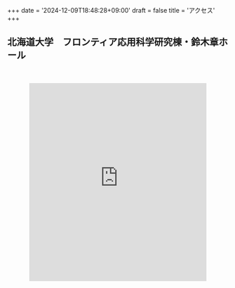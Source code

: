 +++
date = '2024-12-09T18:48:28+09:00'
draft = false
title = 'アクセス'
+++

## 北海道大学　フロンティア応用科学研究棟・鈴木章ホール

<div style="font-size: 24px; margin: 50px">
<iframe src="https://www.google.com/maps/embed?pb=!1m14!1m8!1m3!1d23312.79640035796!2d141.3306779!3d43.0814024!3m2!1i1024!2i768!4f13.1!3m3!1m2!1s0x5f0b29042b177d21%3A0xb0f801aaacaec879!2sFrontier%20Research%20in%20Applied%20Sciences%20Building!5e0!3m2!1sen!2sjp!4v1738116883428!5m2!1sen!2sjp" width="100%" height="450" style="border:0;" allowfullscreen="" loading="lazy" referrerpolicy="no-referrer-when-downgrade"></iframe>
</div>

<script>
document.querySelectorAll('.dropdown').forEach(el => {
    if (el.querySelector('a').innerHTML.trim() === "アクセス") {
        el.classList.add("active");
    }
});
</script>